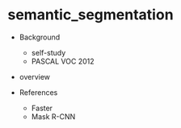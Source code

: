 # semantic_segmentation


- Background
  - self-study
  - PASCAL VOC 2012

- overview 

- References
  - Faster 
  - Mask R-CNN
